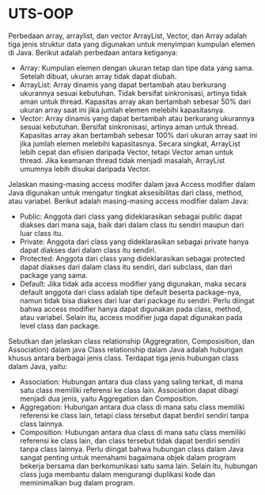 # UTS-OOP
Perbedaan array, arraylist, dan vector
ArrayList, Vector, dan Array adalah tiga jenis struktur data yang digunakan untuk menyimpan kumpulan elemen di Java. Berikut adalah perbedaan antara ketiganya:
- Array: Kumpulan elemen dengan ukuran tetap dan tipe data yang sama. Setelah dibuat, ukuran array tidak dapat diubah.
- ArrayList: Array dinamis yang dapat bertambah atau berkurang ukurannya sesuai kebutuhan. Tidak bersifat sinkronisasi, artinya tidak aman untuk thread. Kapasitas array akan bertambah sebesar 50% dari ukuran array saat ini jika jumlah elemen melebihi kapasitasnya.
- Vector: Array dinamis yang dapat bertambah atau berkurang ukurannya sesuai kebutuhan. Bersifat sinkronisasi, artinya aman untuk thread. Kapasitas array akan bertambah sebesar 100% dari ukuran array saat ini jika jumlah elemen melebihi kapasitasnya.
Secara singkat, ArrayList lebih cepat dan efisien daripada Vector, tetapi Vector aman untuk thread. Jika keamanan thread tidak menjadi masalah, ArrayList umumnya lebih disukai daripada Vector.

Jelaskan masing-masing access modifer dalam java
Access modifier dalam Java digunakan untuk mengatur tingkat aksesibilitas dari class, method, atau variabel. Berikut adalah masing-masing access modifier dalam Java:
- Public: Anggota dari class yang dideklarasikan sebagai public dapat diakses dari mana saja, baik dari dalam class itu sendiri maupun dari luar class itu.
- Private: Anggota dari class yang dideklarasikan sebagai private hanya dapat diakses dari dalam class itu sendiri.
- Protected: Anggota dari class yang dideklarasikan sebagai protected dapat diakses dari dalam class itu sendiri, dari subclass, dan dari package yang sama.
- Default: Jika tidak ada access modifier yang digunakan, maka secara default anggota dari class adalah tipe default beserta package-nya, namun tidak bisa diakses dari luar dari package itu sendiri.
Perlu diingat bahwa access modifier hanya dapat digunakan pada class, method, atau variabel. Selain itu, access modifier juga dapat digunakan pada level class dan package.

Sebutkan dan jelaskan class relationship (Aggregration, Composisition, dan Association) dalam java
Class relationship dalam Java adalah hubungan khusus antara berbagai jenis class. Terdapat tiga jenis hubungan class dalam Java, yaitu:
- Association: Hubungan antara dua class yang saling terkait, di mana satu class memiliki referensi ke class lain. Association dapat dibagi menjadi dua jenis, yaitu Aggregation dan Composition.
- Aggregation: Hubungan antara dua class di mana satu class memiliki referensi ke class lain, tetapi class tersebut dapat berdiri sendiri tanpa class lainnya.
- Composition: Hubungan antara dua class di mana satu class memiliki referensi ke class lain, dan class tersebut tidak dapat berdiri sendiri tanpa class lainnya.
Perlu diingat bahwa hubungan class dalam Java sangat penting untuk memahami bagaimana objek dalam program bekerja bersama dan berkomunikasi satu sama lain. Selain itu, hubungan class juga membantu dalam mengurangi duplikasi kode dan meminimalkan bug dalam program.

